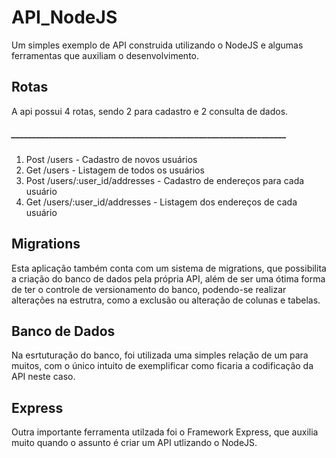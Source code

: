 # API_NodeJS
Um simples exemplo de API construida utilizando o NodeJS e algumas ferramentas que auxiliam o desenvolvimento.

<h2>Rotas</h2>
A api possui 4 rotas, sendo 2 para cadastro e 2 consulta de dados.
<h5>__________________________________________________________________</h5>
<ol>
<li> Post /users - Cadastro de novos usuários</li>
<li> Get /users - Listagem de todos os usuários</li>
<li> Post /users/:user_id/addresses - Cadastro de endereços para cada usuário</li>
<li> Get /users/:user_id/addresses - Listagem dos endereços de cada usuário</li>
</ol>

<h2>Migrations</h2>
Esta aplicação também conta com um sistema de migrations, que possibilita a criação do banco de dados pela própria API, além de ser uma ótima forma de ter o controle de versionamento do banco, podendo-se realizar alterações na estrutra, como a exclusão ou alteração de colunas e tabelas.

<h2>Banco de Dados</h2>
Na esrtuturação do banco, foi utilizada uma simples relação de um para muitos, com o único intuito de exemplificar como ficaria a codificação da API neste caso.

<h2>Express</h2>
Outra importante ferramenta utilzada foi o Framework Express, que auxilia muito quando o assunto é criar um API utlizando o NodeJS.


